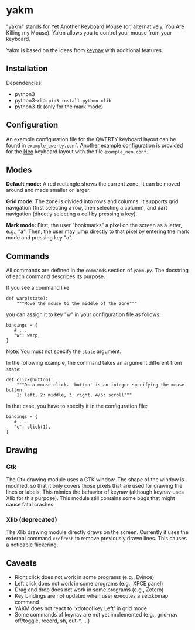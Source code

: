 yakm
======

"yakm" stands for Yet Another Keyboard Mouse (or, alternatively, You Are Killing my Mouse).
Yakm allows you to control your mouse from your keyboard.

Yakm is based on the ideas from [keynav](https://github.com/jordansissel/keynav) with additional features.


Installation
---

Dependencies:
* python3
* python3-xlib: `pip3 install python-xlib`
* python3-tk (only for the mark mode)


Configuration
---
An example configuration file for the QWERTY keyboard layout can be found in `example_qwerty.conf`.
Another example configuration is provided for the [Neo](http://neo-layout.org/) keyboard layout with the file `example_neo.conf`.


Modes
---

**Default mode:**
A red rectangle shows the current zone. 
It can be moved around and made smaller or larger.

**Grid mode:**
The zone is divided into rows and columns.
It supports grid navigation (first selecting a row, then selecting a column),
and dart navigation (directly selecting a cell by pressing a key).

**Mark mode:**
First, the user "bookmarks" a pixel on the screen as a letter, e.g., "a".
Then, the user may jump directly to that pixel by entering the mark mode and pressing key "a".


Commands
---

All commands are defined in the `commands` section of `yakm.py`.
The docstring of each command describes its purpose.

If you see a command like

    def warp(state):
        """Move the mouse to the middle of the zone"""

you can assign it to key "w" in your configuration file as follows:

    bindings = {
       # ...
       "w": warp,
    }

Note: You must not specify the `state` argument.

In the following example, the command takes an argument different from `state`: 

    def click(button):
        """Do a mouse click. 'button' is an integer specifying the mouse button:
        1: left, 2: middle, 3: right, 4/5: scroll"""

In that case, you have to specify it in the configuration file:

    bindings = {
       # ...
       "c": click(1),
    }

Drawing
---

### Gtk
The Gtk drawing module uses a GTK window. 
The shape of the window is modified, so that it only covers those pixels that are used for drawing the lines or labels.
This mimics the behavior of keynav (although keynav uses Xlib for this purpose). 
This module still contains some bugs that might cause fatal crashes.

### Xlib (deprecated)
The Xlib drawing module directly draws on the screen.
Currently it uses the external command `xrefresh` to remove previously drawn lines.
This causes a noticable flickering.

Caveats
---

* Right click does not work in some programs (e.g., Evince)
* Left click does not work in some programs (e.g., XFCE panel)
* Drag and drop does not work in some programs (e.g., Zotero)
* Key bindings are not updated when user executes a setxkbmap command
* YAKM does not react to 'xdotool key Left' in grid mode
* Some commands of keynav are not yet implemented (e.g., grid-nav off/toggle, record, sh, cut-\*, ...)

